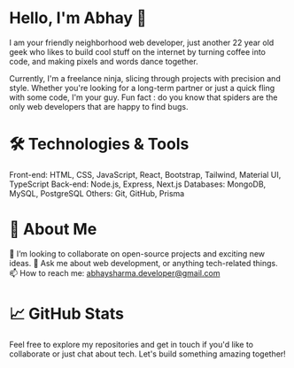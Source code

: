 # Hello, I'm Abhay 👋
I am your friendly neighborhood web developer, just another 22 year old geek who likes to build cool stuff on the internet by turning coffee into code, and making pixels and words dance together.

Currently, I'm a freelance ninja, slicing through projects with precision and style. Whether you're looking for a long-term partner or just a quick fling with some code, I'm your guy.
Fun fact : do you know that spiders are the only web developers that are happy to find bugs.

# 🛠️ Technologies & Tools
Front-end: HTML, CSS, JavaScript, React, Bootstrap, Tailwind, Material UI, TypeScript 
Back-end: Node.js, Express, Next.js
Databases: MongoDB, MySQL, PostgreSQL
Others: Git, GitHub, Prisma

# 🚀 About Me
👯 I’m looking to collaborate on open-source projects and exciting new ideas.
💬 Ask me about web development, or anything tech-related things.
📫 How to reach me: abhaysharma.developer@gmail.com

# 📈 GitHub Stats
Feel free to explore my repositories and get in touch if you'd like to collaborate or just chat about tech. Let's build something amazing together!



<!---
developer-abhay/developer-abhay is a ✨ special ✨ repository because its `README.md` (this file) appears on your GitHub profile.
You can click the Preview link to take a look at your changes.
--->

